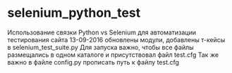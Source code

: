 # selenium_python_test
Использование связки Python vs Selenium для автоматизации тестирования сайта
13-09-2016 обновлены модули, добавлены т-кейсы в selenium_test_suite.py
Для запуска важно, чтобы все файлы размещались в одном каталоге и присутствовал файл test.cfg
Так же важно в файле config.py прописать путь к файлу test.cfg
